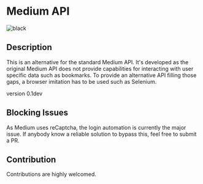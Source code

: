 # Medium API #
![black](https://img.shields.io/badge/code%20style-black-000000.svg)
## Description ##
This is an alternative for the standard Medium API. It's developed as the original Medium API does not provide
capabilities for interacting with user specific data such as bookmarks. To provide an alternative API filling those
gaps, a browser imitation has to be used such as Selenium.

version 0.1dev

## Blocking Issues ##
As Medium uses reCaptcha, the login automation is currently the major
issue. If anybody know a reliable solution to bypass this, feel
free to submit a PR.

## Contribution ##
Contributions are highly welcomed.
